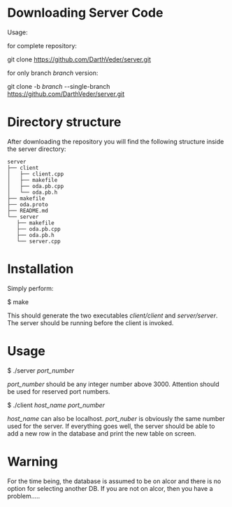 Downloading Server Code
=======================

Usage:

for complete repository:

git clone  https://github.com/DarthVeder/server.git

for only branch *branch* version:

git clone -b *branch* --single-branch https://github.com/DarthVeder/server.git

Directory structure
===================

After downloading the repository you will find the following structure inside the server directory:
```
server
├── client
│   ├── client.cpp
│   ├── makefile
│   ├── oda.pb.cpp
│   └── oda.pb.h
├── makefile
├── oda.proto
├── README.md
└── server
   ├── makefile
   ├── oda.pb.cpp
   ├── oda.pb.h
   └── server.cpp
```

Installation
============

Simply perform:

$ make

This should generate the two executables *client/client* and *server/server*. The server should be running
before the client is invoked. 

Usage
=====

$ ./server *port_number*

*port_number* should be any integer number above 3000. Attention should be used for reserved
port numbers.

$ ./client *host_name* *port_number*

*host_name* can also be localhost. *port_nuber* is obviously the same number used for the server.
If everything goes well, the server should be able to add a new row in the database and print the
new table on screen.

Warning
=======

For the time being, the database is assumed to be on alcor and there is no option for selecting another DB. If you are not on alcor, then you have a problem.....
